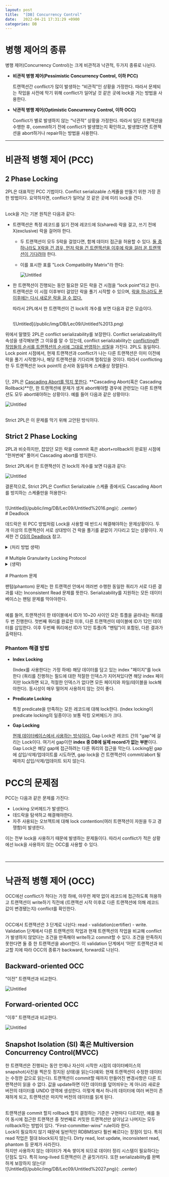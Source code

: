 ```yaml
---
layout: post
title:  "[DB] Concurrency Control"
date:   2022-04-21 17:31:29 +0900
categories: DB
---
```


# 병행 제어의 종류

병행 제어(Concurrency Control)는 크게 비관적과 낙관적, 두가지 종류로 나뉜다. 
- **비관적 병행 제어(Pessimistic Concurrency Control, 이하 PCC)**
    
    트랜잭션간 conflict가 많이 발생하는 “비관적”인 상황을 가정한다. 따라서 문제되는 작업을 사전에 막기 위해 conflict가 일어날 것 같은 곳에 lock을 거는 방법을 사용한다.
- **낙관적 병행 제어(Optimistic Concurrency Control, 이하 OCC)**
    
    Conflict가 별로 발생하지 않는 “낙관적” 상황을 가정한다. 따라서 일단 트랜잭션을 수행한 후, commit하기 전에 conflict가 발생했는지 확인하고, 발생했다면 트랜잭션을 abort하거나 repair하는 방법을 사용한다.

<hr>

# 비관적 병행 제어 (PCC) 

## 2 Phase Locking

2PL은 대표적인 PCC 기법이다. Conflict serializable 스케쥴을 만들기 위한 가장 흔한 방법이다. 요약하자면,  conflict가 일어날 것 같은 곳에 미리 lock을 건다.

<br>
Lock을 거는 기본 원칙은 다음과 같다:

- 트랜잭션은 특정 레코드를 읽기 전에 레코드에 S(shared) 락을 걸고, 쓰기 전에 X(exclusive) 락을 걸어야 한다.
    
    - 두 트랜잭션이 모두 S락을 걸었다면, 함께 데이터 접근을 허용할 수 있다. <U>둘 중 하나라도 X락을 건 경우, 먼저 락을 건 트랜잭션을 이후에 락을 걸러 온 트랜잭션이 기다려야</U> 한다. 

    - 이를 표시한 표를 "Lock Compatibility Matrix"라 한다:

        ![Untitled](/public/img/DB/Lec09/Untitled%2012.png)
    
- 한 트랜잭션이 진행되는 동안 필요한 모든 락을 건 시점을 “lock point”라고 한다. 트랜잭션은 이 시점 이후부터 걸었던 락을 풀기 시작할 수 있으며, <U>락을 하나라도 푼 이후에는 다시 새로운 락을 걸 수 없다.</U>

    따라서 2PL에서 한 트랜잭션이 건 lock의 개수를 보면 다음과 같은 모습이다.

    <br>
    ![Untitled](/public/img/DB/Lec09/Untitled%2013.png)

위에서 말했듯 2PL은 conflict serializability를 보장한다. Conflict serializability의 속성을 생각해보면 그 이유를 알 수 있는데, conflict serializability는 <U>conflicting한 작업들의 순서를 트랜잭션의 순서에 그대로 반영하는 성질</U>을 가진다. 2PL도 동일하다. Lock point 시점에서, 현재 트랜잭션과 conflict가 나는 다른 트랜잭션은 이미 이전에 락을 풀기 시작했거나, 해당 트랜잭션을 기다리며 멈춰있을 것이다. 따라서 conflicting한 두 트랜잭션은 lock point의 순서와 동일하게 스케쥴상 정렬된다.

<br>
단, 2PL은 <U>Cascading Abort를 막지 못한다</U>. **Cascading Abort(혹은 Cascading Rollback)**란, 한 트랜잭션에 문제가 생겨 abort해야할 경우에 관련있는 다른 트랜잭션도 모두 abort돼야하는 상황이다. 예를 들어 다음과 같은 상황이다:

![Untitled](/public/img/DB/Lec09/Untitled%2014.png)

<br>
Strict 2PL은 이 문제를 막기 위해 고안된 방식이다.

## Strict 2 Phase Locking

2PL과 비슷하지만, 잡았던 모든 락을 commit 혹은 abort+rollback이 완료된 시점에 “한꺼번에” 풀어서 Cascading abort를 방지한다.

Strict 2PL에서 한 트랜잭션이 건 lock의 개수를 보면 다음과 같다:

![Untitled](/public/img/DB/Lec09/Untitled%2015.png)

결론적으로, Strict 2PL은 Conflict Serializable 스케쥴 중에서도 Cascading Abort를 방지하는 스케쥴만을 허용한다:

<br>
![Untitled](/public/img/DB/Lec09/Untitled%2016.png){: .center}

<br>
# Deadlock

데드락은 위 PCC 방법처럼 Lock을 사용할 때 반드시 해결해야하는 문제상황이다. 두개 이상의 트랜잭션이 서로 상대방이 건 락을 풀기를 끝없이 기다리고 있는 상황이다. 자세한 건 [OS의 Deadlock](http://localhost:4000/os/2022/03/11/Deadlocks.html) 참고.

<details>
<summary>(처리 방법 생략)</summary>
<div markdown="1">

데드락은 여러 처리방법이 있다(이 또한 자세한 건 [OS의 Deadlock](http://localhost:4000/os/2022/03/11/Deadlocks.html) 참고):

- **Prevention**

    현재 데드락이 생긴 상황은 아니지만, 데드락의 가능성을 사전에 차단하는 방법이다. 먼저 각 트랜잭션에 트랜잭션이 시작한 타임스탬프에 기반한 순위를 부여한다. 얻으려는 락을 다른 트랜잭션이 선점해 기다려야하는 경우, 부여받은 순위에 따라 기다리거나, abort 시킨다. 
    
    예를 들어, 트랜잭션 T1과 T2가 있고 T1이 T2가 원하는 락을 선점한 상황에서, 두 가지 방법이 있다.

    - **Wait-Die**
        
        한 락에 대해 기다리는 트랜잭션의 순위가 감소해야한다. 
        T1이 순위가 높다면 abort하고, 낮다면 T2를 기다린다.
        
    - **Wound-Wait**
        
        한 락에 대해 기다리는 트랜잭션의 순위가 증가해야한다.
        T1이 순위가 높다면 기다리고, 낮다면 abort한다. 

- **Detection**

    락을 일단 잡고, 백그라운드에서 데드락이 생겼는지 계속 확인하는 방법이다. Waits-for 그래프를 주기적으로 그리며 만약 사이클이 생긴다면 그 중 한 트랜잭션을 없앤다(”shoot”).

    <br>
    ![Untitled](/public/img/DB/Lec09/Untitled%2018.png)

<hr>

</div>
</details>

<br>
# Multiple Granularity Locking Protocol

<details>
<summary>(생략)</summary>
<div markdown="1">

Lock 단위에 granularity를 다르게 하는 것이다. 

데이터의 granularity(분할 단위)는 트리 구조로 표현할 수 있다. 트리에서 위쪽 계층일 수록 Coarse 하고, 아래쪽 계층일 수록 Fine 하다고 표현한다.

Lock을 꼭 레코드가 아닌, 각 계층 (튜플, 페이지, 테이블, 데이터베이스 등) 단위로도 걸 수 있다. 또한, 모든 트랜잭션에 같은 단위의 locking을 적용할 필요는 없다. 

트랜잭션이 트리의 한 노드를 “명시적으로” lock한다면, 이는 “암묵적으로” 해당 노드의 모든 자손 노드를 동일한 모드(X or S)로 lock한다. 따라서, Fine한 계층에 lock을 건다면 동시성은 높지만 locking 오버헤드가 높을 것이고, Coarse한 계층에 lock을 건다면 동시성은 낮지만 locking 오버헤드는 작을 것이다. 

![Untitled](/public/img/DB/Lec09/Untitled%2019.png){: .center}

<br>
## Intention Lock Mode

“Intent lock”은 락의 granularity가 다양해지며 생길 수 있는 문제상황을 방지하기 위해 사용하는 새로운 Lock 모드이다. 예를 들어, 한 트랜잭션이 테이블 내부의 튜플에 작업하는 도중에 다른 트랜잭션이 테이블 자체에 대한 수정을 하려할 수 있다. 이를 막으려면, 아래쪽 계층에서 작업이 이뤄지고 있음을 위쪽 계층이 알 수 있도록 해야 한다.

Intention Lock 프로토콜에선 어떤 데이터에 락을 걸기 전에 granularity 트리상 모든 조상 노드에 적합한 intent lock을 걸어야 한다. 다음과 같은 락 모드가 존재한다(실제론 훨씬 더 복잡하다):

- IS : 아래 계층에서 S 락을 걸 예정일 때
- IX : 아래 계층에서 X 락을 걸 예정일 때
- SIX :  S + IX

이는 (1) 높은 계층의 자원을 수정해서 다른 트랜잭션이 낮은 계층에 건 락들을 무효화할 가능성이 있는 트랜잭션을 막을 수 있고 (2) 모든 자손 노드를 확인하지 않고도 아래 계층에서 작업이 일어나고 있는지 알 수 있어서 lock conflict를 감지하는 SQL 서버 데이터베이스 엔진의 효율을 높일 수 있다는 장점이 있다.

락을 풀 때는 아래에서 위로(bottom-up) 풀어야 한다.

<hr>

</div>
</details>

<br>
# Phantom 문제

팬텀(phantom) 문제는 한 트랜잭션 안에서 여러번 수행한 동일한 쿼리가 서로 다른 결과를 내는 Inconsistent Read 문제를 뜻한다. Serializability를 지원하는 모든 데이터베이스는 팬텀 문제를 막아야한다. 

<br>
예를 들어, 트랜잭션이 한 테이블에서 ID가 10~20 사이인 모든 튜플을 골라내는 쿼리를 두 번 진행한다. 첫번째 쿼리를 완료한 이후, 다른 트랜잭션이 테이블에 ID가 12인 데이터를 삽입한다. 이후 두번째 쿼리에선 ID가 12인 튜플(즉 “팬텀”)이 포함된, 다른 결과가 출력된다. 

### Phantom 해결 방법

- **Index Locking**

    (Index를 사용한다는 가정 하에) 해당 데이터를 담고 있는 index "페이지"를 lock한다 (쿼리를 진행하는 필드에 대한 적절한 인덱스가 지어져있다면 해당 index 페이지만 lock하면 되고, 적절한 인덱스가 없다면 모든 페이지와 파일/테이블을 lock해야한다). 동시성이 매우 떨어져 사용하지 않는 것이 좋다.

- **Predicate Locking**

    특정 predicate을 만족하는 모든 레코드에 대해 lock한다. (Index locking이 predicate locking의 일종이다) 보통 락킹 오버헤드가 크다. 

- **Gap Locking**

    <U>현재 데이터베이스에서 사용하는 방식이다.</U> Gap Lock은 레코드 간의 "gap"에 걸리는 Lock이다. 여기서 gap이란 **index 중 DB에 실제 record가 없는 부분**이다. Gap Lock은 해당 gap에 접근하려는 다른 쿼리의 접근을 막는다. Locking된 gap에 삽입/삭제/업데이트를 시도하면, gap lock을 건 트랜잭션이 commit/abort 될 때까지 삽입/삭제/업데이트 되지 않는다.     

# PCC의 문제점

PCC는 다음과 같은 문제를 가진다:

- Locking 오버헤드가 발생한다.
- 데드락을 탐색하고 해결해야한다.
- 자주 사용되는 오브젝트에 대해 lock contention(여러 트랜잭션이 자원을 두고 경쟁함)이 발생한다.

이는 전부 lock을 사용하기 때문에 발생하는 문제들이다. 따라서 conflict가 적은 상황에선 lock을 사용하지 않는 OCC를 사용할 수 있다.

<br>
<hr>

# 낙관적 병행 제어 (OCC)

OCC에선 conflict가 적다는 가정 하에, 아무런 제약 없이 레코드에 접근하도록 허용하고 트랜잭션이 write하기 직전에 (트랜잭션 시작 이후로 다른 트랜잭션에 의해 레코드 값이 변경됐는지) conflict를 확인한다.

<br>
OCC에서 트랜잭션은 3 단계로 나뉜다: read - validation(certifier) - write. Validation 단계에서 다른 트랜잭션의 작업과 현재 트랜잭션의 작업을 비교해 conflict가 발생하지 않았다는 조건을 만족해야 write하고 commit할 수 있다. 조건을 만족하지 못한다면 둘 중 한 트랜잭션을 abort한다. 이 validation 단계에서 ‘어떤’ 트랜잭션과 비교할 지에 따라 OCC의 종류가 backward, forward로 나뉜다.

## Backward-oriented OCC

“이전” 트랜잭션과 비교한다. 

![Untitled](/public/img/DB/Lec09/Untitled%2025.png)

## Forward-oriented OCC

“이후” 트랜잭션과 비교한다.

![Untitled](/public/img/DB/Lec09/Untitled%2026.png)

## Snapshot Isolation (SI) 혹은 Multiversion Concurrency Control(MVCC)

한 트랜잭션은 진행되는 동안 언제나 자신이 시작한 시점의 데이터베이스의 snapshot(사진을 찍은듯 정지된 상태)을 읽는다(예외: 현재 트랜잭션이 수정한 데이터는 수정한 값으로 읽는다). 트랜잭션이 commit할 때까지 만들어진 변경사항은 다른 트랜잭션이 읽을 수 없다. 값을 update하면 이전 데이터를 덮어씌우는 게 아니라 새로운 버전의 데이터를 UNDO 영역에 생성한다. 이렇게 해서 하나의 데이터에 여러 버전이 존재하게 되고, 트랜잭션은 마지막 버전의 데이터를 읽게 된다.

<br>
트랜잭션을 commit 할지 rollback 할지 결정하는 기준은 구현마다 다르지만, 예를 들어 동시에 접근한 트랜잭션 중 첫번째로 커밋한 트랜잭션만 살아남고 나머지는 모두 rollback하는 방법이 있다. “First-committer-wins” rule이라 한다. 

<br>
Lock이 필요하지 않기 때문에 일반적인 RDBMS보다 훨씬 빠르다는 장점이 있다. 특히 read 작업은 절대 block되지 않는다. Dirty read, lost update, inconsistent read, phantom 등 문제가 사라진다. 

<br>
하지만 사용하지 않는 데이터가 계속 쌓이게 되므로 데이터 정리 시스템이 필요하다는 단점도 있다. 특히 long-lived 트랜잭션이 큰 골칫거리다. 또한 serializability를 완벽하게 보장하지 않는다!

<br>
![Untitled](/public/img/DB/Lec09/Untitled%2027.png){: .center}
